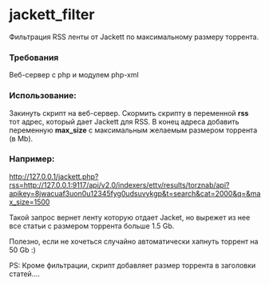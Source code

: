 # jackett_filter
Фильтрация RSS ленты от Jackett по максимальному размеру торрента.

### Требования
Веб-сервер с php и модулем php-xml

### Использование:
Закинуть скрипт на веб-сервер.
Скормить скрипту в переменной **rss** тот адрес, который дает Jackett для RSS. В конец адреса добавить переменную **max_size** с максимальным желаемым размером торрента (в Mb).

### Например:
http://127.0.0.1/jackett.php?rss=http://127.0.0.1:9117/api/v2.0/indexers/ettv/results/torznab/api?apikey=8jwacuaf3uon0u12345fyg0udsuvykgp&t=search&cat=2000&q=&max_size=1500

Такой запрос вернет ленту которую отдает Jacket, но вырежет из нее все статьи c размером торрента больше 1.5 Gb.

Полезно, если не хочеться случайно автоматически хапнуть торрент на 50 Gb :)

PS: Кроме фильтрации, скрипт добавляет размер торрента в заголовки статей....
